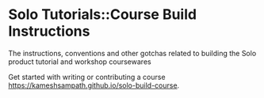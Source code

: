 # Solo Tutorials::Course Build Instructions

The instructions, conventions and other gotchas related to building the Solo product tutorial and workshop coursewares

Get started with writing or contributing a course https://kameshsampath.github.io/solo-build-course.